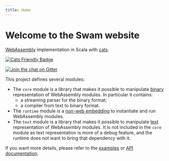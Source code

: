 ```yaml
---
title: Home
---
```


# Welcome to the Swam website

[WebAssembly][webassembly] implementation in Scala with [cats][cats].

[![Cats Friendly Badge][cats-friendly-logo]][cats]

[![Join the chat on Gitter](https://badges.gitter.im/satabin/swam.svg)](https://gitter.im/satabin/swam?utm_source=badge&utm_medium=badge&utm_campaign=pr-badge)

This project defines several modules:

 - The `core` module is a library that makes it possible to manipulate [binary][binary-encoding] representation of WebAssembly modules. In particular it contains:
   - a streaming parser for the binary format;
   - a compiler from text to binary format.
 - The `runtime` module is a [non-web embedding][non-web-embedding] to instantiate and run WebAssembly modules.
 - The `text` module is a library that makes it possible to manipulate [text][text-format] representation of WebAssembly modules.
   It is not included in the `core` module as text representation is more of a debug feature, and the runtime does not want to bring
   that dependency with it.

If you want more details, please refer to the [examples][examples] or [API documentation][api].

[webassembly]: https://webassembly.org/
[text-format]: https://webassembly.org/docs/text-format/
[binary-encoding]: https://webassembly.org/docs/binary-encoding/
[non-web-embedding]: https://webassembly.org/docs/non-web/
[api]: /api/
[cats-friendly-logo]: https://typelevel.org/cats/img/cats-badge-tiny.png
[cats]: https://typelevel.org/cats
[examples]: /examples/
